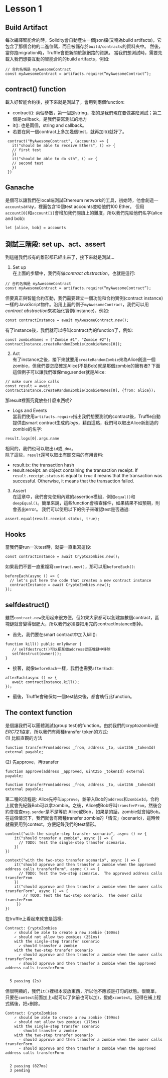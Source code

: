 # Lesson 1
## Build Artifact
每次編譯智能合約時，Solidity會自動產生一個json檔(又稱為build artifacts)，它包含了那個合約的二進位碼，而且被儲存於`build/contracts`的資料夾中。
然後，當你跑migration時，Truffle會更新關於該網路的資訊。
當我們想測試時，需要先載入我們想要互動的智能合約的build artifacts，例如:
```
// 合約名稱是 myAwesomeContract
const myAwesomeContract = artifacts.require(“myAwesomeContract”);
```
## contract() function
載入好智能合約後，接下來就是測試了，會用到兩個function:  
* contract(): 兩個參數，第一個是string，指的是我們現在要做甚麼測試；第二個是callback，是我們要寫測試的地方  
* it(): 也是兩個，string and callback。  
* 若要在同一個contract上多加幾個test，就再加it()就好了。
```
 contract("MyAwesomeContract", (accounts) => {
   it("should be able to receive Ethers", () => {
   // first test
   })
   it("should be able to do sth", () => {
   // second test
   })
 })
 ```
## Ganache
是個可以讓我們在local端測試Ethereum network的工具，初始時，他會創造一`accounts`array，裡面包含10個test accounts並給他們100 Ether。
但用`account[0]`和`account[1]`會增加我們閱讀上的難度，所以我們先給他們名字(alice and bob):
```
let [alice, bob] = accounts
```
## 測試三階段: set up、act、assert
到這邊我們該有的雛形都已經出來了，接下來就是測試...
1. Set up  
在上面的步驟中，我們有做*contract abstraction*，也就是這行:
```
// 合約名稱是 myAwesomeContract
const myAwesomeContract = artifacts.require(“myAwesomeContract”);
```
但要真正與智能合約互動，我們需要建立一個功能和合約實例(contract instance)一樣的JavaScript物件。沿用上面的例子`myAwesomeContract`，我們可以用*contract abstraction*來初始化實例(instance)，例如:
```
const contractInstance = await myAwesomeContract.new();
```
有了instance後，我們就可以呼叫contract內的function了，例如: 
```
const zombieNames = ["Zombie #1", "Zombie #2"];
contractInstance.createRandomZombie(zombieNames[0]);
```
2. Act  
有了instance之後，接下來就要用`createRandomZombie`來為Alice創造一個zombie，但我們要怎麼確定Alice(不是Bob)就是那個zombie的擁有者?
下面這個例子可以讓我們確保msg.sender就是Alice:
```
// make sure alice calls
const result = await contractInstance.createRandomZombie(zombieNames[0], {from: alice});
```
那result裡面究竟放些什麼東西呢?
* Logs and Events  
當我們使用`artifacts.require`指出我們想要測試的contract後，Truffle自動提供由smart contract生成的*logs*，藉由這點，我們可以取出Alice新創造的zombie的名字:
```
result.logs[0].args.name
```
相同的，我們也可以取出`id`或`_dna`。  
除了這些，`result`還可以取出有關交易的有用資料:
* result.tx: the transaction hash
* result.receipt: an object containing the transaction receipt. If `result.receipt.status` is equal to `true` it means that the transaction was successful. Otherwise, it means that the transaction failed.
3. Assert  
在這章中，我們會先使用內建的assertion模組，例如`equal()`和`deepEqual()`。簡單來說，這些function會檢查條件，如果結果不如預期，則會丟出error。
我們可以使用以下的例子來確認test是否通過:
```
assert.equal(result.receipt.status, true);
```
## Hooks
當我們要run一次test時，就要一直重寫這段:
```
const contractInstance = await CryptoZombies.new();
```
如果我們不要一直重複寫`contract.new()`，那可以用`beforeEach()`:
```
beforeEach(async () => {
  // let's put here the code that creates a new contract instance
  contractInstance = await CryptoZombies.new();
});
```
## selfdestruct()
雖然`contract.new`使用起來很方便，但如果大家都可以創建無數個contract，區塊鏈就會變得很肥大，所以我們必須要把用完的contractInstance刪掉。
* 首先，我們要在smart contract中加入kill():
```
function kill() public onlyOwner {
   // selfdestruct()可以把某個address從區塊鏈中移除
   selfdestruct(owner());
}
```
* 接著，就像`beforeEach`一樣，我們也需要`afterEach`:
```
afterEach(async () => {
   await contractInstance.kill();
});
```
* 最後，Truffle會確保每一個test結束後，都會執行此function。
## The context function
是個讓我們可以團體測試(group test)的function。由於我們的cryptozombie是*ERC721*協定，所以我們有兩種transfer token的方式:  
(1) 比較直觀的方法
```
function transferFrom(address _from, address _to, uint256 _tokenId) external payable;
```
(2) 先approve，再transfer
```
function approve(address _approved, uint256 _tokenId) external payable;
```
```
function transferFrom(address _from, address _to, uint256 _tokenId) external payable;
```
第二種的流程是: Alice先呼叫`approve`，並帶入Bob的`address`和`zombieId`，合約上就會先紀錄Bob可以拿zombie。之後，Alice或Bob呼叫`transferFrom`，然後合約會檢查`msg.sender`是不是等於
Alice或Bob，如果是的話，zombie就會給Bob。  
在這個情況下，我們就會有兩種transfer zombie的「情況」(scenario)，這時候就需要用到context，方便記錄我們的test情形。
```
context("with the single-step transfer scenario", async () => {
    it("should transfer a zombie", async () => {
      // TODO: Test the single-step transfer scenario.
    })
})

context("with the two-step transfer scenario", async () => {
    it("should approve and then transfer a zombie when the approved address calls transferForm", async () => {
      // TODO: Test the two-step scenario.  The approved address calls transferFrom
    })
    it("should approve and then transfer a zombie when the owner calls transferForm", async () => {
        // TODO: Test the two-step scenario.  The owner calls transferFrom
     })
})
```
在truffle上看起來就會是這樣:
```
Contract: CryptoZombies
    ✓ should be able to create a new zombie (100ms)
    ✓ should not allow two zombies (251ms)
    with the single-step transfer scenario
      ✓ should transfer a zombie
    with the two-step transfer scenario
      ✓ should approve and then transfer a zombie when the owner calls transferForm
      ✓ should approve and then transfer a zombie when the approved address calls transferForm


  5 passing (2s)
```
但很明顯的，我們`it()`裡根本沒放東西，所以他不應該是打勾的狀態。很簡單，只要在`context`前面加上`x`就可以了(it前也可以加)，變成`xcontext`。記得在補上程式碼後，把`x`刪除。
```
Contract: CryptoZombies
    ✓ should be able to create a new zombie (199ms)
    ✓ should not allow two zombies (175ms)
    with the single-step transfer scenario
      - should transfer a zombie
    with the two-step transfer scenario
      - should approve and then transfer a zombie when the owner calls transferForm
      - should approve and then transfer a zombie when the approved address calls transferForm


  2 passing (827ms)
  3 pending
```
